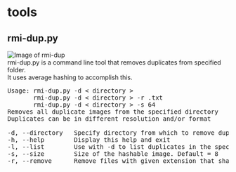 # tools
## rmi-dup.py
![Image of rmi-dup](https://i.imgur.com/bSXGyD4.png)  
rmi-dup.py is a command line tool that removes duplicates from specified folder.  
It uses average hashing to accomplish this.  

<pre>
Usage: rmi-dup.py -d < directory >
       rmi-dup.py -d < directory > -r .txt  
       rmi-dup.py -d < directory > -s 64  
Removes all duplicate images from the specified directory  
Duplicates can be in different resolution and/or format  

-d, --directory   Specify directory from which to remove duplicate images  
-h, --help        Display this help and exit  
-l, --list        Use with -d to list duplicates in the specified folder  
-s, --size        Size of the hashable image. Default = 8  
-r, --remove      Remove files with given extension that share name with duplicates  
</pre>   
